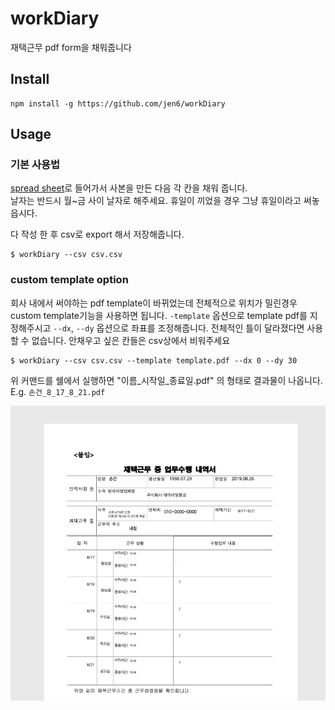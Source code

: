 # workDiary

재택근무 pdf form을 채워줍니다

## Install
```
npm install -g https://github.com/jen6/workDiary
```

## Usage

### 기본 사용법
[spread sheet](https://abit.ly/workdiary)로 들어가서 사본을 만든 다음 각 칸을 채워 줍니다.  
날자는 반드시 월~금 사이 날자로 해주세요. 휴일이 끼었을 경우 그냥 휴일이라고 써놓읍시다.

다 작성 한 후 csv로 export 해서 저장해줍니다.
```
$ workDiary --csv csv.csv
```

### custom template option
회사 내에서 써야하는 pdf template이 바뀌었는데 전체적으로 위치가 밀린경우 custom template기능을 사용하면 됩니다.
`-template` 옵션으로 template pdf를 지정해주시고 `--dx`, `--dy` 옵션으로 좌표를 조정해줍니다.
전체적인 틀이 달라졌다면 사용할 수 없습니다. 안채우고 싶은 칸들은 csv상에서 비워주세요
```
$ workDiary --csv csv.csv --template template.pdf --dx 0 --dy 30
```


위 커맨드를 쉘에서 실행하면 "이름_시작일_종료일.pdf" 의 형태로 결과물이 나옵니다.
E.g. `손건_8_17_8_21.pdf`

![](doc/example.png)
